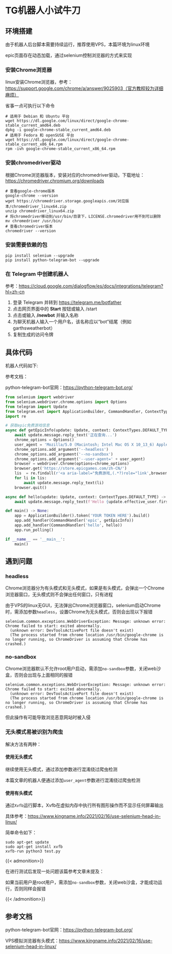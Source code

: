 # TG机器人小试牛刀


<!--more-->

## 环境搭建

由于机器人后台脚本需要持续运行，推荐使用VPS，本篇环境为linux环境

epic页面存在动态加载，通过selenium控制浏览器的方式来实现

### 安装Chrome浏览器

linux安装Chrome浏览器，参考：https://support.google.com/chrome/a/answer/9025903（官方教程较为详细麻烦）

省事一点可执行以下命令

```shell
# 适用于 Debian 和 Ubuntu 平台
wget https://dl.google.com/linux/direct/google-chrome-stable_current_amd64.deb
dpkg -i google-chrome-stable_current_amd64.deb
# 适用于 Fedora 和 openSUSE 平台
wget https://dl.google.com/linux/direct/google-chrome-stable_current_x86_64.rpm
rpm -ivh google-chrome-stable_current_x86_64.rpm
```

### 安装chromedriver驱动

根据Chrome浏览器版本，安装对应的chromedriver驱动，下载地址：https://chromedriver.chromium.org/downloads

```shell
# 查看google-chrome版本
google-chrome --version
wget https://chromedriver.storage.googleapis.com/对应版本/chromedriver_linux64.zip
unzip chromedriver_linux64.zip
# 将chromedriver移动到/usr/bin/目录下，LICENSE.chromedriver用不到可以删除
mv chromedriver /usr/bin/
# 查看chromedriver版本
chromedriver --version
```

### 安装需要依赖的包

```shell
pip install selenium --upgrade
pip install python-telegram-bot --upgrade
```

### 在 Telegram 中创建机器人

参考：https://cloud.google.com/dialogflow/es/docs/integrations/telegram?hl=zh-cn

1. 登录 Telegram 并转到 https://telegram.me/botfather
2. 点击网页界面中的 **Start** 按钮或输入 /start
3. 点击或输入 **/newbot** 并输入名称
4. 为聊天机器人输入一个用户名，该名称应以“bot”结尾（例如 garthsweatherbot）
5. 复制生成的访问令牌

## 具体代码

机器人代码如下:

参考文档：

python-telegram-bot官网：https://python-telegram-bot.org/

```python
from selenium import webdriver
from selenium.webdriver.chrome.options import Options
from telegram import Update
from telegram.ext import ApplicationBuilder, CommandHandler, ContextTypes
import re

# 获取epic免费游戏信息
async def getEpicInfo(update: Update, context: ContextTypes.DEFAULT_TYPE) -> None:
    await update.message.reply_text('正在查询...')
    chrome_options = Options()
    user_agent = 'Mozilla/5.0 (Macintosh; Intel Mac OS X 10_13_6) AppleWebKit/605.1.15 (KHTML, like Gecko) Version/12.0.3 Safari/605.1.15'
    chrome_options.add_argument('--headless')
    chrome_options.add_argument('--no-sandbox')
    chrome_options.add_argument('--user-agent=' + user_agent)
    browser = webdriver.Chrome(options=chrome_options)
    browser.get('https://store.epicgames.com/zh-CN/')
    lis  = re.findall(r'<a aria-label="免费游戏,(.*?)role="link',browser.page_source)
    for li in lis:
        await update.message.reply_text(li)
    browser.quit()

async def hello(update: Update, context: ContextTypes.DEFAULT_TYPE) -> None:
    await update.message.reply_text(f'Hello {update.effective_user.first_name}')

def main() -> None:
    app = ApplicationBuilder().token('YOUR TOKEN HERE').build()
    app.add_handler(CommandHandler('epic', getEpicInfo))
    app.add_handler(CommandHandler('hello', hello))
    app.run_polling()

if __name__ == '__main__':
    main()
```

## 遇到问题

### headless

Chrome浏览器分为有头模式和无头模式，如果是有头模式，会弹出一个Chrome浏览器窗口，无头模式则不会弹出任何窗口，只有进程

由于VPS的linux无GUI，无法弹出Chrome浏览器窗口，selenium启动Chrome时，需添加参数`headless`，设置Chrome为无头模式，否则会出现以下报错

```
selenium.common.exceptions.WebDriverException: Message: unknown error: Chrome failed to start: exited abnormally.
  (unknown error: DevToolsActivePort file doesn't exist)
  (The process started from chrome location /usr/bin/google-chrome is no longer running, so ChromeDriver is assuming that Chrome has crashed.)
```

### no-sandbox

Chrome浏览器默认不允许root用户启动，需添加`no-sandbox`参数，关闭web沙盒，否则会出现与上面相同的报错

```
selenium.common.exceptions.WebDriverException: Message: unknown error: Chrome failed to start: exited abnormally.
  (unknown error: DevToolsActivePort file doesn't exist)
  (The process started from chrome location /usr/bin/google-chrome is no longer running, so ChromeDriver is assuming that Chrome has crashed.)
```

但此操作有可能导致浏览恶意网站时被入侵

### 无头模式易被识别为爬虫

解决方法有两种：

#### 使用无头模式

继续使用无头模式，通过添加参数进行混淆绕过爬虫检测

本篇文章的机器人便通过添加`user_agent`参数进行混淆绕过爬虫检测

#### 使用有头模式

通过`Xvfb`运行脚本，Xvfb在虚拟内存中执行所有图形操作而不显示任何屏幕输出

具体参考：https://www.kingname.info/2021/02/16/use-selenium-head-in-linux/

简单命令如下：

```shell
sudo apt-get update
sudo apt-get install xvfb
xvfb-run python3 test.py
```

{{< admonition>}}

在进行测试后发现一处问题该篇参考文章未提及：

如果当前用户是root用户，需添加`no-sandbox`参数，关闭web沙盒，才能成功运行，否则同样会报错

{{< /admonition>}}

## 参考文档

python-telegram-bot官网：https://python-telegram-bot.org/

VPS模拟浏览器有头模式：https://www.kingname.info/2021/02/16/use-selenium-head-in-linux/
